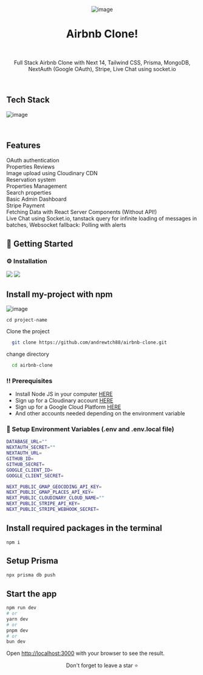 <div align="center">

![image](https://github.com/andrewtch88/airbnb-clone/assets/59404615/31f6a4f0-66aa-4944-9a42-7729e9495c33)

# Airbnb Clone!

<br />
<p>
Full Stack Airbnb Clone with Next 14, Tailwind CSS, Prisma, MongoDB, NextAuth (Google OAuth), Stripe, Live Chat using socket.io   
</p>
</div>
<br />

## Tech Stack

![image](https://github.com/andrewtch88/airbnb-clone/assets/59404615/c046932b-59a4-4396-aadc-8960992d0074)

<br />

## Features

OAuth authentication\
Properties Reviews\
Image upload using Cloudinary CDN\
Reservation system\
Properties Management\
Search properties\
Basic Admin Dashboard\
Stripe Payment\
Fetching Data with React Server Components (Without API!)\
Live Chat using Socket.io, tanstack query for infinite loading of messages in batches, Websocket fallback: Polling with alerts

## :toolbox: Getting Started

### :gear: Installation

![](https://img.shields.io/badge/React-20232A?style=for-the-badge&logo=react&logoColor=61DAFB)
![](https://img.shields.io/badge/next.js-20232A?style=for-the-badge&logo=next.js&logoColor=61DAFB)

## Install my-project with npm
![image](https://github.com/andrewtch88/airbnb-clone/assets/59404615/54140da4-f3fd-4975-8776-7e05811968c8)

```
cd project-name
```

Clone the project

```bash
  git clone https://github.com/andrewtch88/airbnb-clone.git
```

change directory

```bash
  cd airbnb-clone
```

### :bangbang: Prerequisites

- Install Node JS in your computer <a href='https://nodejs.org/en/'>HERE</a>
- Sign up for a Cloudinary account <a href='https://cloudinary.com/'>HERE</a>
- Sign up for a Google Cloud Platform <a href='https://console.cloud.google.com/'>HERE</a>
- And other accounts needed depending on the environment variable

### :key: Setup Environment Variables (.env and .env.local file)
```bash
DATABASE_URL=""
NEXTAUTH_SECRET=""
NEXTAUTH_URL=
GITHUB_ID=
GITHUB_SECRET=
GOOGLE_CLIENT_ID=
GOOGLE_CLIENT_SECRET=
```

```bash
NEXT_PUBLIC_GMAP_GEOCODING_API_KEY=
NEXT_PUBLIC_GMAP_PLACES_API_KEY=
NEXT_PUBLIC_CLOUDINARY_CLOUD_NAME=""
NEXT_PUBLIC_STRIPE_API_KEY=
NEXT_PUBLIC_STRIPE_WEBHOOK_SECRET=
```

## Install required packages in the terminal
```
npm i
```

## Setup Prisma

```bash
npx prisma db push
```

## Start the app

```bash
npm run dev
# or
yarn dev
# or
pnpm dev
# or
bun dev
```

Open [http://localhost:3000](http://localhost:3000) with your browser to see the result.

<div align="center">Don't forget to leave a star ⭐️</div>
